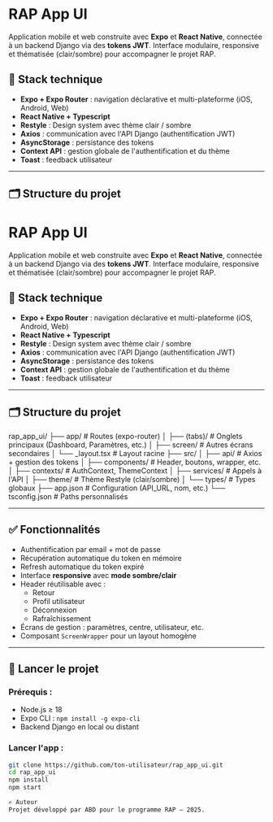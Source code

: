 # RAP App UI

Application mobile et web construite avec **Expo** et **React Native**, connectée à un backend Django via des **tokens JWT**. Interface modulaire, responsive et thématisée (clair/sombre) pour accompagner le projet RAP.

## 🔧 Stack technique

- **Expo + Expo Router** : navigation déclarative et multi-plateforme (iOS, Android, Web)
- **React Native + Typescript**
- **Restyle** : Design system avec thème clair / sombre
- **Axios** : communication avec l'API Django (authentification JWT)
- **AsyncStorage** : persistance des tokens
- **Context API** : gestion globale de l'authentification et du thème
- **Toast** : feedback utilisateur

---

## 🗂️ Structure du projet

# RAP App UI

Application mobile et web construite avec **Expo** et **React Native**, connectée à un backend Django via des **tokens JWT**. Interface modulaire, responsive et thématisée (clair/sombre) pour accompagner le projet RAP.

## 🔧 Stack technique

- **Expo + Expo Router** : navigation déclarative et multi-plateforme (iOS, Android, Web)
- **React Native + Typescript**
- **Restyle** : Design system avec thème clair / sombre
- **Axios** : communication avec l'API Django (authentification JWT)
- **AsyncStorage** : persistance des tokens
- **Context API** : gestion globale de l'authentification et du thème
- **Toast** : feedback utilisateur

---

## 🗂️ Structure du projet

rap_app_ui/
├── app/ # Routes (expo-router)
│ ├── (tabs)/ # Onglets principaux (Dashboard, Paramètres, etc.)
│ ├── screen/ # Autres écrans secondaires
│ └── _layout.tsx # Layout racine
├── src/
│ ├── api/ # Axios + gestion des tokens
│ ├── components/ # Header, boutons, wrapper, etc.
│ ├── contexts/ # AuthContext, ThemeContext
│ ├── services/ # Appels à l'API
│ ├── theme/ # Thème Restyle (clair/sombre)
│ └── types/ # Types globaux
├── app.json # Configuration (API_URL, nom, etc.)
└── tsconfig.json # Paths personnalisés


---

## ✅ Fonctionnalités

- Authentification par email + mot de passe
- Récupération automatique du token en mémoire
- Refresh automatique du token expiré
- Interface **responsive** avec **mode sombre/clair**
- Header réutilisable avec :
  - Retour
  - Profil utilisateur
  - Déconnexion
  - Rafraîchissement
- Écrans de gestion : paramètres, centre, utilisateur, etc.
- Composant `ScreenWrapper` pour un layout homogène

---

## 🚀 Lancer le projet

### Prérequis :
- Node.js ≥ 18
- Expo CLI : `npm install -g expo-cli`
- Backend Django en local ou distant

### Lancer l'app :
```bash
git clone https://github.com/ton-utilisateur/rap_app_ui.git
cd rap_app_ui
npm install
npm start

✍️ Auteur
Projet développé par ABD pour le programme RAP — 2025.